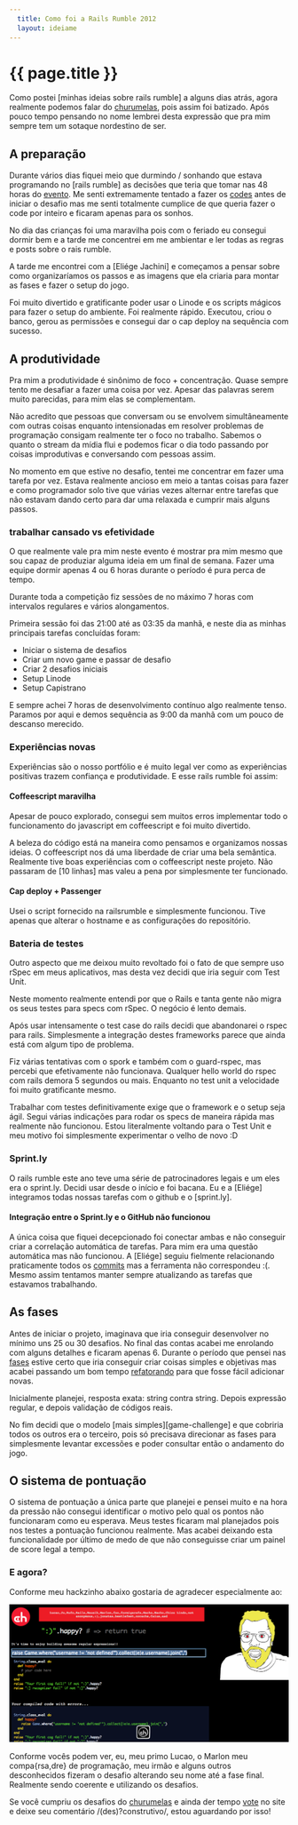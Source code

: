 ```yaml
---
  title: Como foi a Rails Rumble 2012
  layout: ideiame
---
```


# {{ page.title }}

Como postei [minhas ideias sobre rails rumble] a alguns dias atrás, agora realmente podemos falar do [churumelas], pois assim foi batizado. Após pouco tempo pensando no nome lembrei desta expressão que pra mim sempre tem um sotaque nordestino de ser.


## A preparação

Durante vários dias fiquei meio que durmindo / sonhando que estava programando no [rails rumble] as decisões que teria que tomar nas 48 horas do [evento][railsrumble]. Me senti extremamente tentado a fazer os [codes][churumelas-github] antes de iniciar o desafio mas me senti totalmente cumplice de que queria fazer o code por inteiro e ficaram apenas para os sonhos.

No dia das crianças foi uma maravilha pois com o feriado eu consegui dormir bem e a tarde me concentrei em me ambientar e ler todas as regras e posts sobre o rais rumble. 

A tarde me encontrei com a [Eliége Jachini] e começamos a pensar sobre como organizaríamos os passos e as imagens que ela criaria para montar as fases e fazer o setup do jogo. 


Foi muito divertido e gratificante poder usar o Linode e os scripts mágicos para fazer o setup do ambiente. Foi realmente rápido. Executou, criou o banco, gerou as permissões e consegui dar o cap deploy na sequência com sucesso. 

## A produtividade

Pra mim a produtividade é sinônimo de foco + concentração. Quase sempre tento me desafiar a fazer uma coisa por vez. Apesar das palavras serem muito parecidas, para mim elas se complementam.

Não acredito que pessoas que conversam ou se envolvem simultâneamente com outras coisas enquanto intensionadas em resolver problemas de programação consigam realmente ter o foco no trabalho. Sabemos o quanto o stream da mídia flui e podemos ficar o dia todo passando por coisas improdutivas e conversando com pessoas assim.

No momento em que estive no desafio, tentei me concentrar em fazer uma tarefa por vez. 
Estava realmente ancioso em meio a tantas coisas para fazer e como programador solo tive que várias vezes alternar entre tarefas que não estavam dando certo para dar uma relaxada e cumprir mais alguns passos.


### trabalhar cansado vs efetividade

O que realmente vale pra mim neste evento é mostrar pra mim mesmo que sou capaz de produziar alguma ideia em um final de semana. Fazer uma equipe dormir apenas 4 ou 6 horas durante o período é pura perca de tempo.

Durante toda a competição fiz sessões de no máximo 7 horas com intervalos regulares e vários alongamentos. 

Primeira sessão foi das 21:00 até as 03:35 da manhã, e neste dia as minhas principais tarefas concluídas foram:

* Iniciar o sistema de desafios
* Criar um novo game e passar de desafio
* Criar 2 desafios iniciais
* Setup Linode
* Setup Capistrano

E sempre achei 7 horas de desenvolvimento contínuo algo realmente tenso. Paramos por aqui e demos sequência as 9:00 da manhã com um pouco de descanso merecido. 

### Experiências novas

Experiências são o nosso portfólio e é muito legal ver como as experiências positivas trazem confiança e produtividade. E esse rails rumble foi assim:

#### Coffeescript maravilha

Apesar de pouco explorado, consegui sem muitos erros implementar todo o funcionamento do javascript em coffeescript e foi muito divertido. 

A beleza do código está na maneira como pensamos e organizamos nossas ideias. O coffeescript nos dá uma liberdade de criar uma bela semântica. Realmente tive boas experiências com o coffeescript neste projeto. Não passaram de [10 linhas] mas valeu a pena por simplesmente ter funcionado. 

#### Cap deploy + Passenger

Usei o script fornecido na railsrumble e simplesmente funcionou. Tive apenas que alterar o hostname e as configurações do repositório.

### Bateria de testes

Outro aspecto que me deixou muito revoltado foi o fato de que sempre uso rSpec em meus aplicativos, mas desta vez decidi que iria seguir com Test Unit. 

Neste momento realmente entendi por que o Rails e tanta gente não migra os seus testes para specs com rSpec. O negócio é lento demais.

Após usar intensamente o test case do rails decidi que abandonarei o rspec para rails. Simplesmente a integração destes frameworks parece que ainda está com algum tipo de problema.

Fiz várias tentativas com o spork e também com o guard-rspec, mas percebi que efetivamente não funcionava. Qualquer hello world do rspec com rails demora 5 segundos ou mais. Enquanto no test unit a velocidade foi muito gratificante mesmo.

Trabalhar com testes definitivamente exige que o framework e o setup seja ágil. Segui várias indicações para rodar os specs de maneira rápida mas realmente não funcionou. Estou literalmente voltando para o Test Unit e meu motivo foi simplesmente experimentar o velho de novo :D

### Sprint.ly

O rails rumble este ano teve uma série de patrocinadores legais e um eles era o sprint.ly. Decidi usar desde o início e foi bacana. Eu e a [Eliége] integramos todas nossas tarefas com o github e o [sprint.ly].

#### Integração entre o Sprint.ly e o GitHub não funcionou

A única coisa que fiquei decepcionado foi conectar ambas e não conseguir criar a correlação automática de tarefas. Para mim era uma questão automática mas não funcionou. A [Eliége] seguiu fielmente relacionando praticamente todos os [commits]  mas a ferramenta não correspondeu :(. Mesmo assim tentamos manter sempre atualizando as tarefas que estavamos trabalhando.

## As fases

Antes de iniciar o projeto, imaginava que iria conseguir desenvolver no mínimo uns 25 ou 30 desafios. No final das contas acabei me enrolando com alguns detalhes e ficaram apenas 6. Durante o período que pensei nas [fases] estive certo que iria conseguir criar coisas simples e objetivas mas acabei passando um bom tempo [refatorando] para que fosse fácil adicionar novas. 

Inicialmente planejei, resposta exata: string contra string. Depois expressão regular, e depois validação de códigos reais.

No fim decidi que o modelo [mais simples][game-challenge] e que cobriria todos os outros era o terceiro, pois só precisava direcionar as fases para simplesmente levantar excessões e poder consultar então o andamento do jogo.


## O sistema de pontuação

O sistema de pontuação a única parte que planejei e pensei muito e na hora da pressão não consegui identificar o motivo pelo qual os pontos não funcionaram como eu esperava. Meus testes ficaram mal planejados pois nos testes a pontuação funcionou realmente. Mas acabei deixando esta funcionalidade por último de medo de que não conseguisse criar um painel de score legal a tempo. 

### E agora?

Conforme meu hackzinho abaixo gostaria de agradecer especialmente ao: 

![hack-1]

Conforme vocês podem ver, eu, meu primo Lucao, o Marlon meu compa{rsa,dre} de programação, meu irmão  e alguns outros desconhecidos fizeram o desafio alterando seu nome até a fase final. Realmente sendo coerente e utilizando os desafios.

Se você cumpriu os desafios do [churumelas] e ainda der tempo [vote] no site e deixe seu comentário /(des)?construtivo/, estou aguardando por isso!


[minhas-ideias-sobre-rails-rumble]: /2012/10/01/rails-rumble-ideias.html
[churumelas-github]: https://github.com/railsrumble/r12-team-370/ 
[churumelas]: http://churumelas.r12.railsrumble.com/
[vote]: http://railsrumble.com/entries/370-churumelas-small-challenges
[railsrumble]: http://railsrumble.com/
[hack-1]: /../../../images/hack-1.png
[eliege_jachini]: http://eliegejachini.blogspot.com/ 
[elige]: http://twitter.com/eliegejachini
[commits]: https://github.com/railsrumble/r12-team-370/commits/master
[fases]: https://github.com/railsrumble/r12-team-370/tree/master/app/challenges
[refatorando]: https://github.com/railsrumble/r12-team-370/commit/7722fbea2a884d26ef8bc75bdb1744a94ab8109e
[gamechallenge]: https://github.com/railsrumble/r12-team-370/blob/master/app/models/game_challenge.rb
[sprintly]:http://sprint.ly
[10_linhas]: https://github.com/railsrumble/r12-team-370/blob/master/app/assets/javascripts/game.js.coffee
